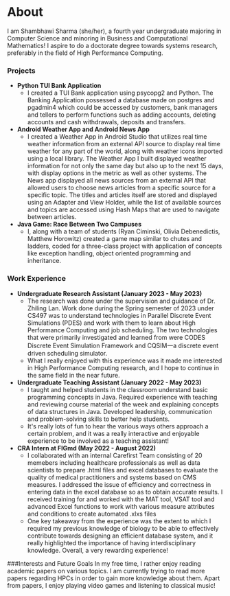 # About
I am Shambhawi Sharma (she/her), a fourth year undergraduate majoring in Computer Science and minoring in Business and Computational Mathematics! I aspire to do a doctorate degree towards systems research, preferably in the field of High Performance Computing.

### Projects
* **Python TUI Bank Application**
    * I created a TUI Bank application using psycopg2 and Python. The Banking Application possessed a database made on postgres and pgadmin4 which could be accessed by customers, bank managers and tellers to perform functions such as adding accounts, deleting accounts and cash withdrawals, deposits and transfers.
* **Android Weather App and Android News App**
     * I created a Weather App in Android Studio that utilizes real time weather information from an external API source to display real time weather for any part of the world, along with weather icons imported using a local library. The Weather App I built displayed weather information for not only the same day but also up to the next 15 days, with display options in the metric as well as other systems. The News app displayed all news sources from an external API that allowed users to choose news articles from a specific source for a specific topic. The titles and articles itself are stored and displayed using an Adapter and View Holder, while the list of available sources and topics are accessed using Hash Maps that are used to navigate between articles.
* **Java Game: Race Between Two Campuses**
     * I, along with a team of students (Ryan Ciminski, Olivia Debenedictis, Matthew Horowitz) created a game map similar to chutes and ladders, coded for a three-class project with application of concepts like exception handling, object oriented programming and inheritance.

### Work Experience
* **Undergraduate Research Assistant (January 2023 - May 2023)**
     * The research was done under the supervision and guidance of Dr. Zhiling Lan. Work done during the Spring semester of 2023 under CS497 was to understand technologies in Parallel Discrete Event Simulations (PDES) and work with them to learn about High Performance Computing and job scheduling. The two technologies that were primarily investigated and learned from were CODES Discrete Event Simulation Framework and CQSIM一a discrete event driven scheduling simulator.
     * What I really enjoyed with this experience was it made me interested in High Performance Computing research, and I hope to continue in the same field in the near future.
* **Undergraduate Teaching Assistant (January 2022 - May 2023)**
     * I taught and helped students in the classroom understand basic programming concepts in Java. Required experience with teaching and reviewing course material of the week and explaining concepts of data structures in Java. Developed leadership, communication and problem-solving skills to better help students.
     * It's really lots of fun to hear the various ways others approach a certain problem, and it was a really interactive and enjoyable experience to be involved as a teaching assistant!
* **CRA Intern at FIGmd (May 2022 - August 2022)**
     * I collaborated with an internal Carefirst Team consisting of 20 memebers including healthcare professionals as well as data scientists to prepare .html files and excel databases to evaluate the quality of medical practitioners and systems based on CMS measures. I addressed the issue of efficiency and correctness in entering data in the excel database so as to obtain accurate results. I received training for and worked with the MAT tool, VSAT tool and advanced Excel functions to work with various measure attributes and conditions to create automated .xlxs files
     * One key takeaway from the experience was the extent to which I required my previous knowledge of biology to be able to effectively contribute towards designing an efficient database system, and it really highlighted the importance of having interdisciplinary knowledge. Overall, a very rewarding experience!

###Interests and Future Goals
In my free time, I rather enjoy reading academic papers on various topics. I am currently trying to read more papers regarding HPCs in order to gain more knowledge about them. Apart from papers, I enjoy playing video games and listening to classical music!
<!--
**mochiiten9158/mochiiten9158** is a ✨ _special_ ✨ repository because its `README.md` (this file) appears on your GitHub profile.

Here are some ideas to get you started:

- 🔭 I’m currently working on ...
- 🌱 I’m currently learning ...
- 👯 I’m looking to collaborate on ...
- 🤔 I’m looking for help with ...
- 💬 Ask me about ...
- 📫 How to reach me: ...
- 😄 Pronouns: ...
- ⚡ Fun fact: ...
-->
